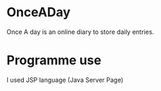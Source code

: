 # OnceADay
Once A day is an online diary to store daily entries.

# Programme use
I used JSP language (Java Server Page)
